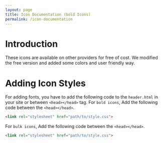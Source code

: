```yaml
---
layout: page
title: Icon Documentation (bold Icons)
permalink: /icon-documentation
---
```

# Introduction
These icons are available on other providers for free of cost. We modified the free version and added some colors and user friendly way.
# Adding Icon Styles
For adding fonts, you have to add the following code to the `header.html` in your site or between `<head></head>` tag.
For `bold icons`, Add the following code between the `<head></head>`.
```html
<link rel="stylesheet" href="path/to/style.css">
```
For `bulk icons`, Add the following code between the `<head></head>`.
```html
<link rel="stylesheet" href="path/to/style.css">
```